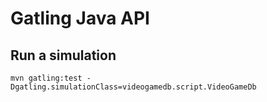Gatling Java API
============================================

## Run a simulation

```shell
mvn gatling:test -Dgatling.simulationClass=videogamedb.script.VideoGameDb
```
